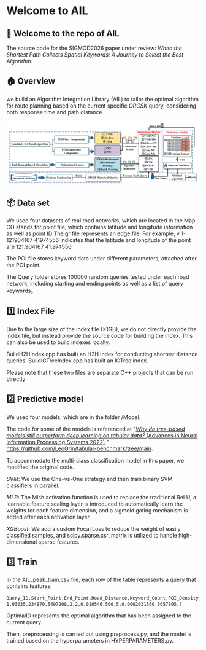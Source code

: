 # Welcome to AIL

## 🚀 Welcome to the repo of AIL

The source code for the SIGMOD2026 paper under review: *When the Shortest Path Collects Spatial Keywords: A Journey to Select the Best Algorithm.*

## 🏠 Overview

we build an Algorithm Integration Library (AIL) to tailor the optimal algorithm for route planning based on the current specific *ORCSK* query, considering both response time and path distance.

![AIL framework](https://github.com/CodeOwnerSAU/ICDE-2025-AIL/blob/main/AILframework.png)

## 📦 Data set

We used four datasets of real road networks, which are located in the Map CO stands for point file, which contains latitude and longitude information as well as point ID The gr file represents an edge file. For example, v 1-121904167 41974556 indicates that the latitude and longitude of the point are 121.904167 41.974556.

The POI file stores keyword data under different parameters, attached after the POI point.

The Query folder stores 100000 random queries tested under each road network, including starting and ending points as well as a list of query keywords。

## 1️⃣ Index File

Due to the large size of the index file (>1GB), we do not directly provide the index file, but instead provide the source code for building the index. This can also be used to build indexes locally.

BuildH2HIndex.cpp has built an H2H index for conducting shortest distance queries.
BuildIGTreeIndex.cpp has built an IGTree index.

Please note that these two files are separate C++ projects that can be run directly

## 2️⃣ Predictive model

We used four models, which are in the folder /Model.

The code for some of the models is referenced  at  "*<u>Why do tree-based models still outperform deep learning on tabular data?* (Advances in Neural Information Processing Systems 2022)</u> " https://github.com/LeoGrin/tabular-benchmark/tree/main.

To accommodate the multi-class classification model in this paper, we modified the original code.

*SVM*: We use the One-vs-One strategy and then train binary SVM classifiers in parallel.

*MLP*: The Mish activation function is used to replace the traditional ReLU, a learnable feature scaling layer is introduced to automatically learn the weights for each feature dimension, and a sigmoid gating mechanism is added after each activation layer.

*XGBoost*: We add a custom Focal Loss to reduce the weight of easily classified samples, and scipy.sparse.csr_matrix is utilized to handle high-dimensional sparse features.

## 3️⃣ Train

 In the AIL_peak_train.csv file, each row of the table represents a query that contains features.

```
Query_ID,Start_Point,End_Point,Road_Distance,Keyword_Count,POI_Density,Query_Density,POI_Type,POI_Contain,Execution_Time,Path_Distance,OptimalID
1,93035,234870,5497208,2,2,0.010546,500,5,0.0002031560,5657805,7
```

OptimalID represents the optimal algorithm that has been assigned to the current query.

Then, preprocessing is carried out using preprocess.py, and the model is trained based on the hyperparameters in HYPERPARAMETERS.py.
